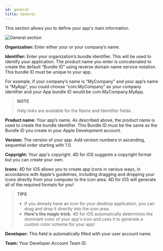 ```yaml
---
id: general
title: General
---
```


This section allows you to define your app's main information.

![General section](assets/en/project-editor/General-section-4D-for-iOS.png)

**Organization:** Enter either your or your company’s name.

**Identifier:** Enter your organization’s bundle identifier. This will be used to identify your application. The product name you enter is concatenated to create the default “Bundle ID” using reverse domain name service notation. This bundle ID must be unique to your app.

For example, if your company’s name is “MyCompany” and your app’s name is “MyApp”, you could choose “com.MyCompany” as your company identifier and your App bundle ID would be com.MyCompany.MyApp.

> **NOTE**
>
> Help links are available for the Name and Identifier fields.

**Product name:** Your app’s name. As described above, the product name is used to create the bundle identifier. This Bundle ID must be the same as the Bundle ID you create in your Apple Development account.

**Version:** The version of your app. Add version numbers in ascending, sequential order starting with 1.0.

**Copyright:** Your app's copyright. 4D for iOS suggests a copyright format but you can create your own.

**Icons:** 4D for iOS allows you to create app icons in various ways, in accordance with  Apple's guidelines, including dragging and dropping your icons directly from your computer to the icon area. 4D for iOS will generate all of the required formats for you!
 
> **TIPS**
>
> * If you already have an icon for your desktop application, you can drag and drop it directly into the icon area.
> * **Here's the magic trick:** 4D for iOS automatically determines the dominant color of your app's icon and uses it to generate a custom color scheme for your app!

**Developer:** This field is automatically filled with your user account name.

**Team:** Your Developer Account Team ID.
